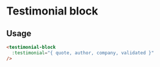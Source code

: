 # Testimonial block

## Usage

```html
<testimonial-block
  :testimonial="{ quote, author, company, validated }"
/>
```
